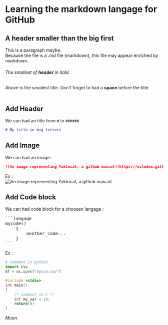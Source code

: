 # Learning the markdown langage for GitHub
## A header smaller than the big first

This is a paragraph maybe.\
Because the file is a _.md_ file (markdown), this file may appear enriched by markdown.

###### The _smallest_ of __header__ in italic

Above is the smallest title. Don't forget to had a __space__ before the title.</br>
</br>

## Add Header
We can had an title from `#` to `######`
```md
# My title in big letters
```
## Add Image
We can had an image :

```markdown
![An image representing Yaktocat, a github mascot](https://octodex.github.com/images/yaktocat.png)
```

Ex :</br>
![An image representing Yaktocat, a github mascot](https://octodex.github.com/images/yaktocat.png)</br>

## Add Code block
We can had code block for a choosen langage :

<pre>
```langage
mycode()
    {
        another_code...
    }
```
</pre>

Ex :

```python
# comment in python
import csv
df = os.open("mycsv.csv")
```

```c
#include <stdio>
int main()
{
    /* comment in C */
    int my_var = 18;
    return(0)
}
```

_Moon_
